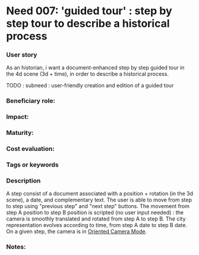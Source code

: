
# Need 007: 'guided tour' : step by step tour to describe a historical process

### User story
As an historian, i want a document-enhanced step by step guided tour in the 4d scene (3d + time), in order to describe a historical process. 

TODO :
subneed : user-friendly creation and edition of a guided tour
          
### Beneficiary role: 

### Impact: 

### Maturity:

### Cost evaluation:

### Tags or keywords

### Description

A step consist of a document associated with a position + rotation (in the 3d scene), a date, and complementary text. The user is able to move from step to step using "previous step" and "next step" buttons. The movement from step A position to step B position is scripted (no user input needed) : the camera is smoothly translated and rotated from step A to step B. The city representation evolves according to time, from step A date to step B date. On a given step, the camera is in [Oriented Camera Mode](Definitions.md#oriented-camera-mode).


### Notes:

